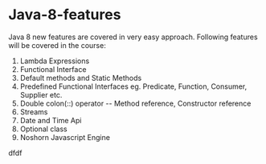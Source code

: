# Java-8-features
Java 8 new features are covered in very easy approach.
Following features will be covered in the course:

1) Lambda Expressions
2) Functional Interface
3) Default methods and Static Methods
4) Predefined Functional Interfaces eg. Predicate, Function, Consumer, Supplier etc.
5) Double colon(::) operator -- Method reference, Constructor reference
6) Streams
7) Date and Time Api
8) Optional class
9) Noshorn Javascript Engine

dfdf
